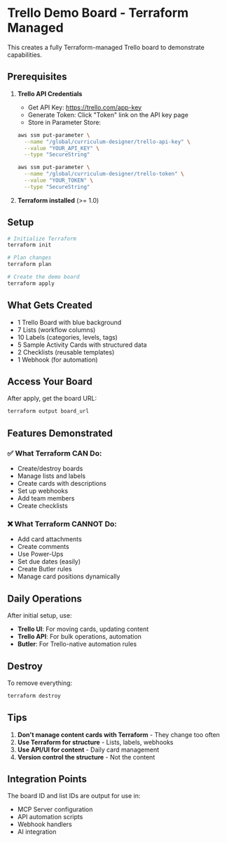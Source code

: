# Trello Demo Board - Terraform Managed

This creates a fully Terraform-managed Trello board to demonstrate capabilities.

## Prerequisites

1. **Trello API Credentials**
   - Get API Key: https://trello.com/app-key
   - Generate Token: Click "Token" link on the API key page
   - Store in Parameter Store:
   ```bash
   aws ssm put-parameter \
     --name "/global/curriculum-designer/trello-api-key" \
     --value "YOUR_API_KEY" \
     --type "SecureString"
   
   aws ssm put-parameter \
     --name "/global/curriculum-designer/trello-token" \
     --value "YOUR_TOKEN" \
     --type "SecureString"
   ```

2. **Terraform installed** (>= 1.0)

## Setup

```bash
# Initialize Terraform
terraform init

# Plan changes
terraform plan

# Create the demo board
terraform apply
```

## What Gets Created

- 1 Trello Board with blue background
- 7 Lists (workflow columns)
- 10 Labels (categories, levels, tags)
- 5 Sample Activity Cards with structured data
- 2 Checklists (reusable templates)
- 1 Webhook (for automation)

## Access Your Board

After apply, get the board URL:
```bash
terraform output board_url
```

## Features Demonstrated

### ✅ What Terraform CAN Do:
- Create/destroy boards
- Manage lists and labels
- Create cards with descriptions
- Set up webhooks
- Add team members
- Create checklists

### ❌ What Terraform CANNOT Do:
- Add card attachments
- Create comments
- Use Power-Ups
- Set due dates (easily)
- Create Butler rules
- Manage card positions dynamically

## Daily Operations

After initial setup, use:
- **Trello UI**: For moving cards, updating content
- **Trello API**: For bulk operations, automation
- **Butler**: For Trello-native automation rules

## Destroy

To remove everything:
```bash
terraform destroy
```

## Tips

1. **Don't manage content cards with Terraform** - They change too often
2. **Use Terraform for structure** - Lists, labels, webhooks
3. **Use API/UI for content** - Daily card management
4. **Version control the structure** - Not the content

## Integration Points

The board ID and list IDs are output for use in:
- MCP Server configuration
- API automation scripts
- Webhook handlers
- AI integration